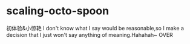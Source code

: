 # scaling-octo-spoon
初体验&amp;小惊艳
I don't know what I say would be reasonable,so I make a decision that I just won't say anything of meaning.Hahahah~
OVER
